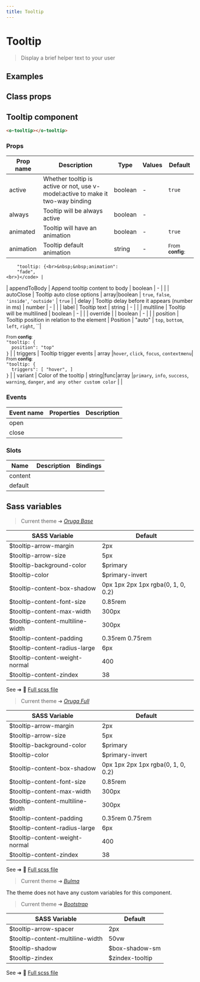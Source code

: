 ```yaml
---
title: Tooltip
---
```


# Tooltip

<div class="vp-doc">

> Display a brief helper text to your user

<Carbon />
</div>

<div class="vp-example">

## Examples

<example-tooltip />

</div>
<div class="vp-example">

## Class props

<inspector-tooltip-viewer />

</div>

<div class="vp-doc">

## Tooltip component

```html
<o-tooltip></o-tooltip>
```

### Props

| Prop name | Description                                                                     | Type    | Values | Default                                                                                      |
| --------- | ------------------------------------------------------------------------------- | ------- | ------ | -------------------------------------------------------------------------------------------- |
| active    | Whether tooltip is active or not, use v-model:active to make it two-way binding | boolean | -      | <code style='white-space: nowrap; padding: 0;'>true</code>                                   |
| always    | Tooltip will be always active                                                   | boolean | -      | <code style='white-space: nowrap; padding: 0;'></code>                                       |
| animated  | Tooltip will have an animation                                                  | boolean | -      | <code style='white-space: nowrap; padding: 0;'>true</code>                                   |
| animation | Tooltip default animation                                                       | string  | -      | <div><small>From <b>config</b>:</small></div><code style='white-space: nowrap; padding: 0;'> |

        "tooltip: {<br>&nbsp;&nbsp;animation":
        "fade",
    <br>}</code> |

| appendToBody | Append tooltip content to body | boolean | - | <code style='white-space: nowrap; padding: 0;'></code> |
| autoClose | Tooltip auto close options | array\|boolean | `true`, `false`, `'inside'`, `'outside'` | <code style='white-space: nowrap; padding: 0;'>true</code> |
| delay | Tooltip delay before it appears (number in ms) | number | - | <code style='white-space: nowrap; padding: 0;'></code> |
| label | Tooltip text | string | - | <code style='white-space: nowrap; padding: 0;'></code> |
| multiline | Tooltip will be multilined | boolean | - | <code style='white-space: nowrap; padding: 0;'></code> |
| override | | boolean | - | <code style='white-space: nowrap; padding: 0;'></code> |
| position | Tooltip position in relation to the element | Position \| "auto" | `top`, `bottom`, `left`, `right`, ``| <div><small>From <b>config</b>:</small></div><code style='white-space: nowrap; padding: 0;'> "tooltip: {<br>&nbsp;&nbsp;position":  "top"<br>}</code> |
| triggers | Tooltip trigger events | array |`hover`, `click`, `focus`, `contextmenu`| <div><small>From <b>config</b>:</small></div><code style='white-space: nowrap; padding: 0;'> "tooltip: {<br>&nbsp;&nbsp;triggers":  [
    "hover",
]<br>}</code> |
| variant | Color of the tooltip | string\|func\|array |`primary`, `info`, `success`, `warning`, `danger`, `and any other custom color` | <code style='white-space: nowrap; padding: 0;'></code> |

### Events

| Event name | Properties | Description |
| ---------- | ---------- | ----------- |
| open       |            |
| close      |            |

### Slots

| Name    | Description | Bindings |
| ------- | ----------- | -------- |
| content |             |          |
| default |             |          |

</div>

<div class="vp-doc">

## Sass variables

<div class="theme-orugabase">

> Current theme ➜ _[Oruga Base](https://github.com/oruga-ui/theme-oruga)_

| SASS Variable                    | Default                            |
| -------------------------------- | ---------------------------------- |
| $tooltip-arrow-margin            | 2px                                |
| $tooltip-arrow-size              | 5px                                |
| $tooltip-background-color        | $primary                           |
| $tooltip-color                   | $primary-invert                    |
| $tooltip-content-box-shadow      | 0px 1px 2px 1px rgba(0, 1, 0, 0.2) |
| $tooltip-content-font-size       | 0.85rem                            |
| $tooltip-content-max-width       | 300px                              |
| $tooltip-content-multiline-width | 300px                              |
| $tooltip-content-padding         | 0.35rem 0.75rem                    |
| $tooltip-content-radius-large    | 6px                                |
| $tooltip-content-weight-normal   | 400                                |
| $tooltip-content-zindex          | 38                                 |

See ➜ 📄 [Full scss file](https://github.com/oruga-ui/theme-oruga/tree/main/src/assets/scss/components/_tooltip.scss)

</div><div class="theme-orugafull">

> Current theme ➜ _[Oruga Full](https://github.com/oruga-ui/theme-oruga)_

| SASS Variable                    | Default                            |
| -------------------------------- | ---------------------------------- |
| $tooltip-arrow-margin            | 2px                                |
| $tooltip-arrow-size              | 5px                                |
| $tooltip-background-color        | $primary                           |
| $tooltip-color                   | $primary-invert                    |
| $tooltip-content-box-shadow      | 0px 1px 2px 1px rgba(0, 1, 0, 0.2) |
| $tooltip-content-font-size       | 0.85rem                            |
| $tooltip-content-max-width       | 300px                              |
| $tooltip-content-multiline-width | 300px                              |
| $tooltip-content-padding         | 0.35rem 0.75rem                    |
| $tooltip-content-radius-large    | 6px                                |
| $tooltip-content-weight-normal   | 400                                |
| $tooltip-content-zindex          | 38                                 |

See ➜ 📄 [Full scss file](https://github.com/oruga-ui/theme-oruga/tree/main/src/assets/scss/components/_tooltip.scss)

</div><div class="theme-bulma">

> Current theme ➜ _[Bulma](https://github.com/oruga-ui/theme-bulma)_

<p>The theme does not have any custom variables for this component.</p>
</div><div class="theme-bootstrap">

> Current theme ➜ _[Bootstrap](https://github.com/oruga-ui/theme-bootstrap)_

| SASS Variable                    | Default         |
| -------------------------------- | --------------- |
| $tooltip-arrow-spacer            | 2px             |
| $tooltip-content-multiline-width | 50vw            |
| $tooltip-shadow                  | $box-shadow-sm  |
| $tooltip-zindex                  | $zindex-tooltip |

See ➜ 📄 [Full scss file](https://github.com/oruga-ui/theme-bootstrap/tree/main/src/assets/scss/components/_tooltip.scss)

</div>

</div>
